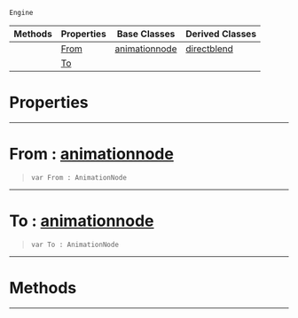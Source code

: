  `Engine`

|Methods|Properties|Base Classes|Derived Classes|
|---|---|---|---|
| |[ From](https://github.com/ArendDanielek/ZeroDocsTest/blob/master/code_reference/class_reference/dualblenddirectblend.markdown#from-zero-engine-documen)|[animationnode](https://github.com/ArendDanielek/ZeroDocsTest/blob/master/code_reference/class_reference/animationnode.markdown)|[directblend](https://github.com/ArendDanielek/ZeroDocsTest/blob/master/code_reference/class_reference/directblend.markdown)|
| |[ To](https://github.com/ArendDanielek/ZeroDocsTest/blob/master/code_reference/class_reference/dualblenddirectblend.markdown#to-zero-engine-documenta)| | |


 #  Properties


---  
 #  From : [animationnode](https://github.com/ArendDanielek/ZeroDocsTest/blob/master/code_reference/class_reference/animationnode.markdown)

> 
> ``` lang=cpp, name=Zilch
> var From : AnimationNode


---  
 #  To : [animationnode](https://github.com/ArendDanielek/ZeroDocsTest/blob/master/code_reference/class_reference/animationnode.markdown)

> 
> ``` lang=cpp, name=Zilch
> var To : AnimationNode


---  
 #  Methods


---  
 
  
  
  
  
  
  
  

 